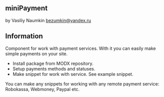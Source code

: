 ## miniPayment
by Vasiliy Naumkin <bezumkin@yandex.ru>

## Information
Component for work with payment services. With it you can easily make simple payments on your site.
- Install package from MODX repository.
- Setup payments methods and statuses.
- Make snippet for work with service. See example snippet.

You can make any snippets for working with any remote payment service: Robokassa, Webmoney, Paypal etc.